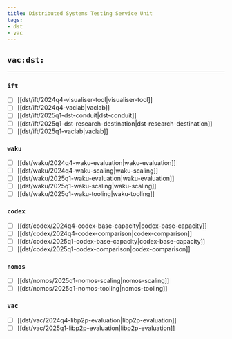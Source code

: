 ```yaml
---
title: Distributed Systems Testing Service Unit
tags:
- dst
- vac
---
```


## `vac:dst:`
---

### `ift`
* [ ] [[dst/ift/2024q4-visualiser-tool|visualiser-tool]]
* [ ] [[dst/ift/2024q4-vaclab|vaclab]]
* [ ] [[dst/ift/2025q1-dst-conduit|dst-conduit]]
* [ ] [[dst/ift/2025q1-dst-research-destination|dst-research-destination]]
* [ ] [[dst/ift/2025q1-vaclab|vaclab]]

### `waku`
* [ ] [[dst/waku/2024q4-waku-evaluation|waku-evaluation]]
* [ ] [[dst/waku/2024q4-waku-scaling|waku-scaling]]
* [ ] [[dst/waku/2025q1-waku-evaluation|waku-evaluation]]
* [ ] [[dst/waku/2025q1-waku-scaling|waku-scaling]]
* [ ] [[dst/waku/2025q1-waku-tooling|waku-tooling]]

### `codex`
* [ ] [[dst/codex/2024q4-codex-base-capacity|codex-base-capacity]]
* [ ] [[dst/codex/2024q4-codex-comparison|codex-comparison]]
* [ ] [[dst/codex/2025q1-codex-base-capacity|codex-base-capacity]]
* [ ] [[dst/codex/2025q1-codex-comparison|codex-comparison]]

### `nomos`
* [ ] [[dst/nomos/2025q1-nomos-scaling|nomos-scaling]]
* [ ] [[dst/nomos/2025q1-nomos-tooling|nomos-tooling]]

<!--
### `status`
* [ ] [[dst/vac/2025qx-status-evaluation|status-evaluation]]
-->

### `vac`
* [ ] [[dst/vac/2024q4-libp2p-evaluation|libp2p-evaluation]]
* [ ] [[dst/vac/2025q1-libp2p-evaluation|libp2p-evaluation]]